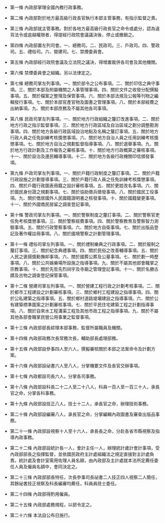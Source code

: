 * 第一條 內政部掌理全國內務行政事務。

* 第二條 內政部對於地方最高級行政長官執行本部主管事務，有指示監督之責。

* 第三條 內政部就主管事務。對於各地方最高級行政長官之命令或處分，認為違背法令或逾越權限者，得提經行政院會議議決後，停止或撤銷之。

* 第四條 內政部置左列司會。一、總務司。二、民政司。三、戶政司。四、警政司。五、禮俗司。六、營建司。七、禁煙委員會。

* 第五條 內政部經行政院會議及立法院之議決，得增置裁併各司會及其他機關。

* 第六條 禁煙委員會之組織。另以法律定之。

* 第七條 總務司掌左列事項。一、關於部令之公布事項。二、關於印信之典守事項。三、關於本部及附屬機關之人事管理事項。四、關於文件之收發分配撰擬事項。五、關於檔案之整理及保管事項。六、關於本部法規及公報等刊物之編輯發行事項。七、關於本部官產官物及圖書之管理事項。八、關於本部經費之出納事項。九、關於本部庶務及不屬其他各司事項。

* 第八條 民政司掌左列事項。一、關於地方行政組織之釐訂改進事項。二、關於地方行政之指示監督事項。三、關於地方行政區域及自治區域之劃分調整勘測事項。四、關於地方各級行政區域設治地點及名稱之釐訂事項。五、關於地方行政人員之任免訓練考核獎懲事項。六、關於地方自治人員之任用訓練考核獎懲事項。七、關於地方自治之規劃監督指導事項。八、關於選舉事項。九、關於地方行政計劃及工作報告之審核事項。十、關於地方行政概算之審核事項。十一、關於設治及邊民輔導事項。十二、關於地方各級行政機關印信頒發事項。

* 第九條 戶政司掌左列事項。一、關於戶籍行政制度之釐訂事項。二、關於戶籍行政設施之計劃督導事項。三、關於戶籍行政人員之任免訓練考核獎懲事項。四、關於戶籍行政圖表冊籍之設計審核事項。五、關於更姓改名事項。六、關於國民身份證之規劃事項。七、關於協助徵兵徵發事項。八、關於國民工役事項。九、關於僑居國外人民國籍證明書之核發事項。十、關於國籍變更事項。十一、關於外國僑民居留之調查登記事項。

* 第十條 警政司掌左列事項。一、關於警察制度之釐訂事項。二、關於警察官吏任免考核獎懲事項。三、關於警察經費事項。四、關於警察教育及警察智力測驗事項。五、關於行政警察事項。六、關於地方自衛事項。七、關於出版品登記及著作權註冊事項。八、關於國境警察之計劃管理事項。

* 第十一條 禮俗司掌左列事項。一、關於禮制樂典之行政事項。二、關於服制之釐訂事項。三、關於紀念典禮事項。四、關於民俗之改善輔導事項。五、關於人民之褒揚獎勳撫卹事項。六、關於國葬公葬及公墓事項。七、關於劃一時歷事項。八、關於公共娛樂場所設施之指導事項。九、關於不屬其他部會職掌之宗教事項。十、關於先哲先烈祠宇及寺廟之管理登記事項。十一、關於名勝古蹟及古物之調查登記保管事項。

* 第十二條 營建司掌左列事項。一、關於營建工程行政之計劃考核事項。二、關於都市工程建設之計劃審核事項。三、關於鄉村工程建設之指導事項。四、關於公私建築之指導事項。五、關於鄉村道路堤壩建設之指導事項。六、關於公有建築標準圖案之計劃審核事項。七、關於平民住宅建築工程之計劃指導事項。八、關於自來水工程溝渠工程及其他市政工程之指導事項。九、關於不屬其他各部會職掌民營公用事業之監督事項。

* 第十三條 內政部部長綜理本部事務，監督所屬職員及機關。

* 第十四條 內政部政務次長常務次長，輔助部長處理部務。

* 第十五條 內政部設參事四人至六人，撰擬審核關於本部之法案命令及計劃方案。

* 第十六條 內政部設祕書六人至八人，分掌機要文件及長官交辦事項。

* 第十七條 內政都設司長六人，分掌各司事務。

* 第十八條 內政部設科長二十二人至二十八人，科員一百人至一百三十人，承長官之命，分掌各科事務。

* 第十九條 內政部設技正八人，技士十二人，承長官之命，辦理技術事務。

* 第二十條 內政部設編審八人，承長官之命，分掌編輯內政圖書及審查出版品事務。

* 第二十一條 內政部設視察十人至十六人，承長長之命，分赴各省市縣視察及指導內政事務。

* 第二十二條 內政部設統計長一人，會計主任一人，辦理統計歲計會計事項，受內政部部長之指揮監督，並依國民政府主計處組織法之規定直接對主計處負責。統計處及會計室需用佐理人員名額，由內政部及主計處就本法所定薦任委任人員及僱員名額中，會同決定之。

* 第二十三條 內政部部長特任，次長參事司長祕書二人技正四人視察二人簡任，其餘祕書技正視察及科長編審均薦任，科員員技士委任。

* 第二十四條 內政部得酌用僱員。

* 第二十五條 內政部處務規程，以部令定之。

* 第二十六條 本法自公布日施行。

